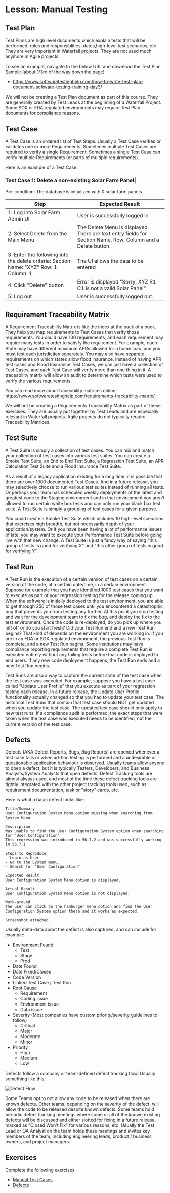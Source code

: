 # Lesson: Manual Testing

## Test Plan

Test Plans are high level documents which explain tests that will be performed, roles and responsiblities, dates,high-level test scenarios, etc. They are very important in Waterfall projects. They are not used much anymore in Agile projects.

To see an example, navigate to the below URL and download the Test Plan Sample (about 1/3rd of the way down the page)
- https://www.softwaretestinghelp.com/how-to-write-test-plan-document-software-testing-training-day3/

We will not be creating a Test Plan document as part of this course. They are generally created by Test Leads at the beginning of a Waterfall Project. Some SOX or FDA regulated environments may require Test Plan documents for compliance reasons. 

## Test Case

A Test Case is an ordered list of Test Steps. Usually a Test Case verifies or validates one or more Requirements.  Sometimes multiple Test Cases are required to verify a single Requirement. Sometimes a single Test Case can verify multiple Requirements (or parts of multiple requirements).

Here is an example of a Test Case:

### Test Case 1: Delete a non-existing Solar Farm Panel|
Pre-condition: The database is initialized with 0 solar farm panels

| Step                                                                                  | Expected Result                                                                                              |
|---------------------------------------------------------------------------------------|--------------------------------------------------------------------------------------------------------------|
| 1: Log into Solar Farm Admin UI                                                       | User is successfully logged in                                                                               |
| 2: Select Delete from the Main Menu                                                   | The Delete Menu is displayed. There are text entry fields for Section Name, Row, Column and a Delete button. |
| 3: Enter the following into the delete criteria: Section Name: "XYZ" Row: 1 Column: 1 | The UI allows the data to be entered                                                                         |  
| 4: Click "Delete" button                                                              | Error is displayed "Sorry, XYZ R1 C1 is not a valid Solar Panel"                                             |
| 5: Log out                                                                            | User is successfully logged out.                                                                             |

## Requirement Traceability Matrix

A Requirement Traceability Matrix is like the index at the back of a book. They help you map requirements to Test Cases that verify those requirements. You could have 100 requirements, and each requirement may require many tests in order to satisfy the requirement. For example, each State may have different maximum APRs allowed for a home loan, and you must test each jurisdiction separately. You may also have separate requirements on which states allow flood insurance. Instead of having APR test cases and Flood Insurance Test Cases, we can just have a collection of Test Cases, and each Test Case will verify more than one thing in it.  A traceability matrix will allow an audit to determine which tests were used to verify the various requirements.

You can read more about traceability matrices online:
https://www.softwaretestinghelp.com/requirements-traceability-matrix/

We will not be creating a Requirements Traceability Matrix as part of these exercises. They are usually put together by Test Leads and are especially relevant in Waterfall projects. Agile projects do not typically require Traceability Matrices. 

## Test Suite

A Test Suite is simply a collection of test cases. You can mix and match your collection of test cases into various test suites. You can create a Smoke Test Suite, an End to End Test Suite, a Regression Test Suite, an APR Calculation Test Suite and a Flood Insurance Test Suite.  

As a result of a legacy application existing for a long time, it is possible that there are over 1000 documented Test Cases. And in a future release, you may selectively choose to run various test suites instead of running all tests.  Or perhaps your team  has scheduled weekly deployments of the latest and greatest code to the Staging environment and in that environment you aren't allowed to run certain white box tests and can only run your black box test suite. A Test Suite is simply a grouping of test cases for a given purpose.  

You could create a Smoke Test Suite which includes 10 high-level scenarios that exercises high breadth, but not necessarily depth of your application/system. Or if you have been having a lot of performance issues of late, you may want to execute your Performance Test Suite before going live with that new change. A Test Suite is just a fancy way of saying "this group of tests is good for verifying X" and "this other group of tests is good for verifying Y".         

## Test Run

A Test Run is the execution of a certain version of test cases on a certain version of the code, at a certain date/time, in a certain environment. Suppose for example that you have identified 1000 test cases that you want to execute as part of your regression testing for the release coming up. When the software is initially deployed to the test environment, you are able to get through 250 of those test cases until you encountered a catastrophic bug that prevents you from testing any further. At this point you stop testing and wait for the development team to fix the bug, and deploy the fix to the test environment. Once the code is re-deployed, do you pick up where you left off or do you start fresh?  Did your Test Run end and a new Test Run begins? That kind of depends on the environment you are working in. If you are in an FDA or SOX regulated environment, the previous Test Run is complete, and a new Test Run begins. Some institutions may have compliance reporting requirements that require a complete Test Run is executed entirely without any failing tests before that code is deployed to end users. If any new code deployment happens, the Test Run ends and a new Test Run begins. 

Test Runs are also a way to capture the current state of the test case when the test case was executed.  For example, suppose you have a test case called "Update User Profile" that you execute as part of your regression testing each release. In a future release, the Update User Profile functionality actually changed so that you had to update your test case. The historical Test Runs that contain that test case should NOT get updated when you update the test case. The updated test case should only apply to new test runs.  If a compliance audit is performed, the exact steps that were taken when the test case was executed needs to be identified, not the current version of the test case.

## Defects

Defects (AKA Defect Reports, Bugs, Bug Reports) are opened whenever a test case fails or when ad-hoc testing is performed and a undesirable or questionable application behaviour is observed. Usually teams allow anyone to open a defect, but it is typically Testers, Developers, and Business Analysts/System Analysts that open defects. Defect Tracking tools are almost always used, and most of the time these defect tracking tools are tightly integrated with the other project tracking tools used, such as requirement documentation, task or "story" cards, etc.

Here is what a basic defect looks like:

```
Title/Summary 
User Configuration System Menu option missing when searching from System Menu 

Description
Was unable to find the User Configuration System option when searching for "User Configuration"
This regression was introduced in 56.7.2 and was successfully working in 56.7.1

Steps to Reproduce
- Login as User
- Go to the System menu.
- Search for "User Configuration"

Expected Result
User Configuration System Menu option is displayed.

Actual Result
User Configuration System Menu option is not displayed.

Work-around
The user can click on the hamburger menu option and find the User Configuration System option there and it works as expected. 

Screenshot attached.
```

Usually meta-data about the defect is also captured, and can include for example:
- Environment Found
  - Test
  - Stage
  - Prod
- Date Found
- Date Fixed/Closed
- Code Version
- Linked Test Case / Test Run
- Root Cause
  - Requirement
  - Coding issue
  - Environment issue
  - Data issue
- Severity (Most companies have custom priority/severity guidelines to follow)
  - Critical
  - Major
  - Moderate
  - Minor
- Priority
  - High
  - Medium
  - Low

Defects follow a company or team-defined defect tracking flow. Usually something like this:

![Defect Flow](../assets/defect_flow.png)

Some Teams opt to not allow any code to be released when there are known defects. Other teams, depending on the severity of the defect, will allow the code to be released despite known defects. Some teams hold periodic defect tracking meetings where some or all of the known existing defects will be discussed and either slotted for fixing in a future release, marked as "Closed Won't Fix" for various reasons, etc. Usually the Test Lead or QA Analyst on the team holds these meetings and invites key members of the team, including engineering leads, product / business owners, and project managers. 

## Exercises

Complete the following exercises
- [Manual Test Cases](../exercises/M11-exercise-manual-test-cases.md)
- [Defects](../exercises/M11-exercise-defects.md)
